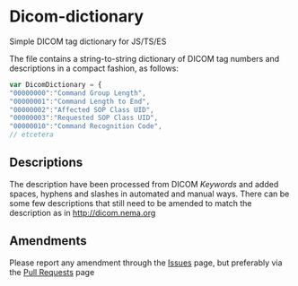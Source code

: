 # Dicom-dictionary
Simple DICOM tag dictionary for JS/TS/ES

The file contains a string-to-string dictionary of DICOM tag numbers and descriptions in a compact fashion, as follows:

````javascript
var DicomDictionary = {
"00000000":"Command Group Length",
"00000001":"Command Length to End",
"00000002":"Affected SOP Class UID",
"00000003":"Requested SOP Class UID",
"00000010":"Command Recognition Code",
// etcetera
````

## Descriptions
The description have been processed from DICOM *Keywords* and added spaces, hyphens and slashes in automated and manual ways. There can be some few descriptions that still need to be amended to match the description as in http://dicom.nema.org

## Amendments
Please report any amendment through the [Issues](https://github.com/Efferent-Health/Dicom-dictionary/issues) page, but preferably via the [Pull Requests](https://github.com/Efferent-Health/Dicom-dictionary/pulls) page
